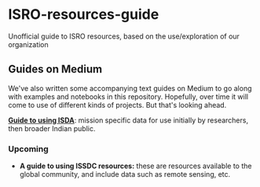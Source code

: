 # ISRO-resources-guide
Unofficial guide to ISRO resources, based on the use/exploration of our organization

## Guides on Medium

We've also written some accompanying text guides on Medium to go along with examples and notebooks in this repository. Hopefully, over time it will come to use of different kinds of projects. But that's looking ahead.

**[Guide to using ISDA](https://medium.com/@nssnewdelhispacesociety/a-guide-on-isros-science-data-archive-21d07f26f237)**: mission specific data for use initially by researchers, then broader Indian public.

### Upcoming

- **A guide to using ISSDC resources:** these are resources available to the global community, and include data such as remote sensing, etc.
